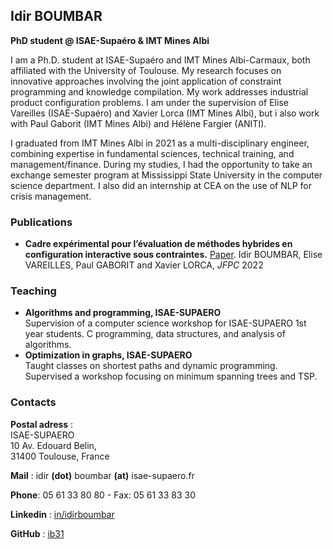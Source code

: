 ## Idir BOUMBAR

**PhD student @ ISAE-Supaéro & IMT Mines Albi**

I am a Ph.D. student at ISAE-Supaéro and IMT Mines Albi-Carmaux, both affiliated with the University of Toulouse. My research focuses on innovative approaches involving the joint application of constraint programming and knowledge compilation. My work addresses industrial product configuration problems. I am under the supervision of Elise Vareilles (ISAE-Supaéro) and Xavier Lorca (IMT Mines Albi), but i also work with Paul Gaborit (IMT Mines Albi) and Hélène Fargier (ANITI).

I graduated from IMT Mines Albi in 2021 as a multi-disciplinary engineer, combining expertise in fundamental sciences, technical training, and management/finance. During my studies, I had the opportunity to take an exchange semester program at Mississippi State University in the computer science department. I also did an internship at CEA on the use of NLP for crisis management.

### Publications

- **Cadre expérimental pour l’évaluation de méthodes hybrides en
configuration interactive sous contraintes.** [Paper](https://ci.mines-stetienne.fr/pfia2022/conferences/jfpc/actes.pdf).
Idir BOUMBAR, Elise VAREILLES, Paul GABORIT and Xavier LORCA, *JFPC* 2022

### Teaching

- **Algorithms and programming, ISAE-SUPAERO**  
Supervision of a computer science workshop for ISAE-SUPAERO 1st year students. C programming, data structures, and analysis of algorithms.
- **Optimization in graphs, ISAE-SUPAERO**  
Taught classes on shortest paths and dynamic programming. Supervised a workshop focusing on minimum spanning trees and TSP.

### Contacts

**Postal adress** :  
ISAE-SUPAERO  
10 Av. Edouard Belin,  
31400 Toulouse, France

**Mail** : idir **(dot)** boumbar **(at)** isae-supaero.fr

**Phone**: 05 61 33 80 80 - Fax: 05 61 33 83 30

**Linkedin** : [in/idirboumbar](https://www.linkedin.com/in/idirboumbar/)

**GitHub** : [ib31](https://github.com/ib31)
